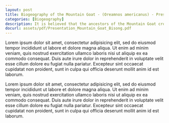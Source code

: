 ```yaml
---
layout: post
title: Biogeography of the Mountain Goat - (Oreamnos americanus) - Presentation Slide
categories: [Biogeography]
description: It is believed that the ancestors of the Mountain Goat crossed the Bering land bridge between Siberia and Alaska just before the most recent Wisconsin glaciation. Mountain Goat fossils dating up to 100,000 years old have been found south of the glacial limit in the United States (Ministry of Environment, Lands and Parks, 2000). 12,000 years ago, two different species of Mountain Goat were present in the southwest United States; Oreamnos americanus and the smaller Oreamnos haringtoni (Ministry of Environment, Lands and Parks, 2000). When the last Cordilleran ice sheet began to wane, Harington’s goat became extinct and Oreamnos americanus, what we currently know as the Mountain Goat, travelled north to the snowy mountains it favours.
docurl: assets/pdf/Presentation_Mountain_Goat_Bisong.pdf
---
```


Lorem ipsum dolor sit amet,  consectetur adipisicing elit,  sed do eiusmod tempor incididunt ut labore et dolore magna aliqua. Ut enim ad minim veniam,  quis nostrud exercitation ullamco laboris nisi ut aliquip ex ea commodo consequat. Duis aute irure dolor in reprehenderit in voluptate velit esse cillum dolore eu fugiat nulla pariatur. Excepteur sint occaecat cupidatat non proident,  sunt in culpa qui officia deserunt mollit anim id est laborum.

Lorem ipsum dolor sit amet,  consectetur adipisicing elit,  sed do eiusmod tempor incididunt ut labore et dolore magna aliqua. Ut enim ad minim veniam,  quis nostrud exercitation ullamco laboris nisi ut aliquip ex ea commodo consequat. Duis aute irure dolor in reprehenderit in voluptate velit esse cillum dolore eu fugiat nulla pariatur. Excepteur sint occaecat cupidatat non proident,  sunt in culpa qui officia deserunt mollit anim id est laborum.
